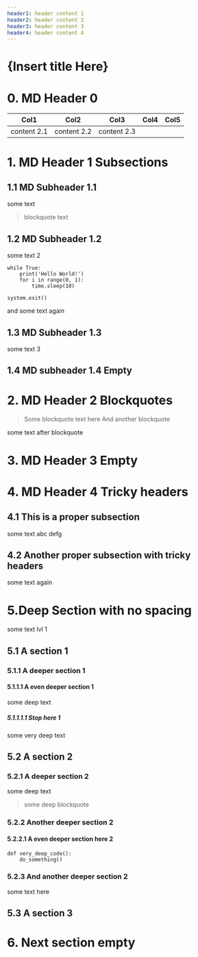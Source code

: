 ```yaml
---
header1: header content 1
header2: header content 2
header3: header content 3
header4: header content 4
---
```


# {Insert title Here}

# 0. MD Header 0

<!-- sample link (https://www.somelink.com) -->

| Col1        | Col2        | Col3        | Col4 | Col5 |
| ----------- | ----------- | ----------- | ---- | ---- |
| content 2.1 | content 2.2 | content 2.3 |      |      |

# 1. MD Header 1 Subsections

## 1.1 MD Subheader 1.1

some text

> blockquote text

<!--
some text inside html block
and one more line
-->

## 1.2 MD Subheader 1.2

some text 2

```
while True:
    print('Hello World!')
    for i in range(0, 1):
        time.sleep(10)

system.exit()
```

and some text again

## 1.3 MD Subheader 1.3

some text 3

## 1.4 MD subheader 1.4 Empty

# 2. MD Header 2 Blockquotes

> Some blockquote text here
> And another blockquote

some text after blockquote

# 3. MD Header 3 Empty

# 4. MD Header 4 Tricky headers

<!--
## this is not a proper header - abc
## this is not a proper header 2 - ignore
## this is also not a header - ignore this
-->

## 4.1 This is a proper subsection

some text
abc
defg

## 4.2 Another proper subsection with tricky headers

<!--
## this is not a proper header - abc
## this is not a proper header 2 - ignore
## this is also not a header - ignore this
# this as well
### and this
-->

some text again

# 5.Deep Section with no spacing

some text lvl 1

## 5.1 A section 1

### 5.1.1 A deeper section 1

#### 5.1.1.1 A even deeper section 1

some deep text

##### 5.1.1.1.1 Stop here 1

some very deep text

## 5.2 A section 2

### 5.2.1 A deeper section 2

some deep text

> some deep blockquote

### 5.2.2 Another deeper section 2

#### 5.2.2.1 A even deeper section here 2

```
def very_deep_code():
    do_something()
```

### 5.2.3 And another deeper section 2

some text here

<!--
# ignore me
## ignore me too
### me too
-->

## 5.3 A section 3

# 6. Next section empty
